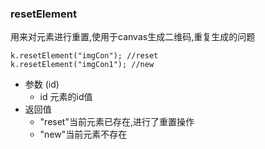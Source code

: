 ### resetElement

用来对元素进行重置,使用于canvas生成二维码,重复生成的问题

```
k.resetElement("imgCon"); //reset
k.resetElement("imgCon1"); //new
```
- 参数 (id) 
    - id 元素的id值
- 返回值
    - "reset"当前元素已存在,进行了重置操作
    - "new"当前元素不存在
